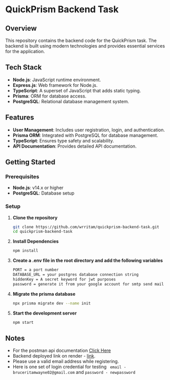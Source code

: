 # QuickPrism Backend Task

## Overview

This repository contains the backend code for the QuickPrism task. The backend is built using modern technologies and provides essential services for the application.

## Tech Stack

- **Node.js**: JavaScript runtime environment.
- **Express.js**: Web framework for Node.js.
- **TypeScript**: A superset of JavaScript that adds static typing.
- **Prisma**: ORM for database access.
- **PostgreSQL**: Relational database management system.

## Features

- **User Management**: Includes user registration, login, and authentication.
- **Prisma ORM**: Integrated with PostgreSQL for database management.
- **TypeScript**: Ensures type safety and scalability.
- **API Documentation**: Provides detailed API documentation.

## Getting Started

### Prerequisites

- **Node.js**: v14.x or higher
- **PostgreSQL**: Database setup

### Setup

1. **Clone the repository**
   ```bash
   git clone https://github.com/wrritam/quickprism-backend-task.git
   cd quickprism-backend-task

2. **Install Dependencies**
   ```bash
   npm install

3. **Create a .env file in the root directory and add the following variables**
   ```bash
   PORT = a port number
   DATABASE_URL = your postgres database connection string
   hiddenKey = A secret keyword for jwt purposes
   password = generate it from your google account for smtp send mail purposes

4. **Migrate the prisma database**
   ```bash
   npx prisma migrate dev --name init

6. **Start the development server**
   ```bash
   npm start

## Notes

  - For the postman api documentation [Click Here](https://documenter.getpostman.com/view/21414570/2sA3s3JBfm)
  - Backend deployed link on render - [link](https://quickprism-backend-task.onrender.com/).
  - Please use a valid email address while registering.
  - Here is one set of login credential for testing ` email - bruceritamwayne02@gmail.com` and `password - newpassword`

